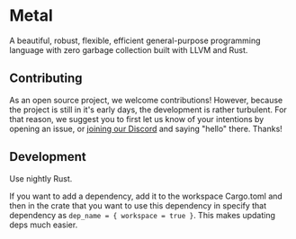 # Metal

A beautiful, robust, flexible, efficient general-purpose programming language with zero garbage collection built with LLVM and Rust.

## Contributing

As an open source project, we welcome contributions! However, because the project is still in it's early days,
the development is rather turbulent. For that reason, we suggest you to first let us know of your intentions by
opening an issue, or [joining our Discord](https://discord.gg/fDCMSbgpsB) and saying "hello" there. Thanks!

## Development

Use nightly Rust.

If you want to add a dependency, add it to the workspace Cargo.toml and then
in the crate that you want to use this dependency in specify that dependency as `dep_name = { workspace = true }`.
This makes updating deps much easier.
